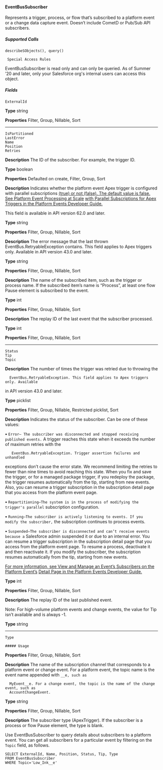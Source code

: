 #### EventBusSubscriber

Represents a trigger, process, or flow that’s subscribed to a platform event or a change data capture event. Doesn’t include CometD or
Pub/Sub API subscribers.

##### Supported Calls
```
describeSObjects(), query()

 Special Access Rules

```
EventBusSubscriber is read only and can only be queried. As of Summer ’20 and later, only your Salesforce org's internal users can access
this object.

##### Fields

```
ExternalId

```

**Type**
string

**Properties**
Filter, Group, Nillable, Sort


-----

```
IsPartitioned
LastError
Name
Position
Retries

```

**Description**
The ID of the subscriber. For example, the trigger ID.

**Type**
boolean

**Properties**
Defaulted on create, Filter, Group, Sort

**Description**
Indicates whether the platform event Apex trigger is configured with parallel subscriptions
[(true) or not (false). The default value is false. See Platform Event Processing at Scale](https://developer.salesforce.com/docs/atlas.en-us.254.0.platform_events.meta/platform_events/platform_events_ps.htm)
[with Parallel Subscriptions for Apex Triggers in the Platform Events Developer Guide.](https://developer.salesforce.com/docs/atlas.en-us.254.0.platform_events.meta/platform_events/platform_events_ps.htm)

This field is available in API version 62.0 and later.

**Type**
string

**Properties**
Filter, Group, Nillable, Sort

**Description**
The error message that the last thrown EventBus.RetryableException contains.
This field applies to Apex triggers only. Available in API version 43.0 and later.

**Type**
string

**Properties**
Filter, Group, Nillable, Sort

**Description**
The name of the subscribed item, such as the trigger or process name. If the subscribed
item’s name is “Process”, at least one flow Pause element is subscribed to the event.

**Type**
int

**Properties**
Filter, Group, Nillable, Sort

**Description**
The replay ID of the last event that the subscriber processed.

**Type**
int

**Properties**
Filter, Group, Nillable, Sort


-----

```
Status
Tip
Topic

```

**Description**
The number of times the trigger was retried due to throwing the
```
  EventBus.RetryableException. This field applies to Apex triggers only. Available

```
in API version 43.0 and later.

**Type**
picklist

**Properties**
Filter, Group, Nillable, Restricted picklist, Sort

**Description**
Indicates the status of the subscriber. Can be one of these values:

**•** `Error— The subscriber was disconnected and stopped receiving published events.`
A trigger reaches this state when it exceeds the number of maximum retries with the
```
   EventBus.RetryableException. Trigger assertion failures and unhandled

```
exceptions don’t cause the error state. We recommend limiting the retries to fewer than
nine times to avoid reaching this state. When you fix and save the trigger, or for a
managed package trigger, if you redeploy the package, the trigger resumes automatically
from the tip, starting from new events. Also, you can resume a trigger subscription in
the subscription detail page that you access from the platform event page.

**•** `Repartitioning—The system is in the process of modifying the trigger's parallel`
subscription configuration.

**•** `Running—The subscriber is actively listening to events. If you modify the subscriber,`
the subscription continues to process events.

**•** `Suspended—The subscriber is disconnected and can’t receive events because a`
Salesforce admin suspended it or due to an internal error. You can resume a trigger
subscription in the subscription detail page that you access from the platform event
page. To resume a process, deactivate it and then reactivate it. If you modify the
subscriber, the subscription resumes automatically from the tip, starting from new events.

[For more information, see View and Manage an Event’s Subscribers on the Platform Event’s](https://developer.salesforce.com/docs/atlas.en-us.254.0.platform_events.meta/platform_events/platform_events_get_subscribers_apex.htm)
[Detail Page in the Platform Events Developer Guide.](https://developer.salesforce.com/docs/atlas.en-us.254.0.platform_events.meta/platform_events/platform_events_get_subscribers_apex.htm)

**Type**
int

**Properties**
Filter, Group, Nillable, Sort

**Description**
The replay ID of the last published event.

Note: For high-volume platform events and change events, the value for Tip isn’t
available and is always -1.

**Type**
string


-----

```
Type

##### Usage

```

**Properties**
Filter, Group, Nillable, Sort

**Description**
The name of the subscription channel that corresponds to a platform event or change event.
For a platform event, the topic name is the event name appended with `__e, such as`
```
  MyEvent__e. For a change event, the topic is the name of the change event, such as
  AccountChangeEvent.

```
**Type**
string

**Properties**
Filter, Group, Nillable, Sort

**Description**
The subscriber type (ApexTrigger). If the subscriber is a process or flow Pause element,
the type is blank.


Use EventBusSubscriber to query details about subscribers to a platform event. You can get all subscribers for a particular event by
filtering on the `Topic` field, as follows.
```
SELECT ExternalId, Name, Position, Status, Tip, Type
FROM EventBusSubscriber
WHERE Topic='Low_Ink__e'
